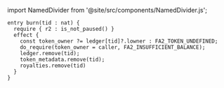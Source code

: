 import NamedDivider from '@site/src/components/NamedDivider.js';

<NamedDivider title="Code" width="1.5"/>

```archetype
entry burn(tid : nat) {
  require { r2 : is_not_paused() }
  effect {
    const token_owner ?= ledger[tid]?.lowner : FA2_TOKEN_UNDEFINED;
    do_require(token_owner = caller, FA2_INSUFFICIENT_BALANCE);
    ledger.remove(tid);
    token_metadata.remove(tid);
    royalties.remove(tid)
  }
}
```